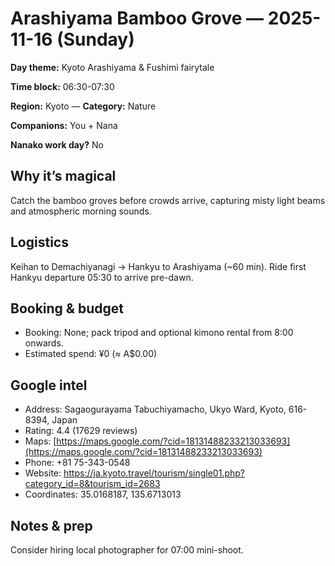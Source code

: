 # Arashiyama Bamboo Grove — 2025-11-16 (Sunday)

**Day theme:** Kyoto Arashiyama & Fushimi fairytale

**Time block:** 06:30-07:30

**Region:** Kyoto — **Category:** Nature

**Companions:** You + Nana

**Nanako work day?** No

## Why it’s magical
Catch the bamboo groves before crowds arrive, capturing misty light beams and atmospheric morning sounds.

## Logistics
Keihan to Demachiyanagi → Hankyu to Arashiyama (~60 min). Ride first Hankyu departure 05:30 to arrive pre-dawn.

## Booking & budget
- Booking: None; pack tripod and optional kimono rental from 8:00 onwards.
- Estimated spend: ¥0 (≈ A$0.00)

## Google intel
- Address: Sagaogurayama Tabuchiyamacho, Ukyo Ward, Kyoto, 616-8394, Japan
- Rating: 4.4 (17629 reviews)
- Maps: [https://maps.google.com/?cid=18131488233213033693](https://maps.google.com/?cid=18131488233213033693)
- Phone: +81 75-343-0548
- Website: https://ja.kyoto.travel/tourism/single01.php?category_id=8&tourism_id=2683
- Coordinates: 35.0168187, 135.6713013

## Notes & prep
Consider hiring local photographer for 07:00 mini-shoot.
